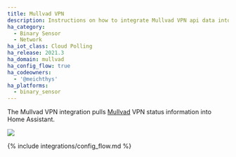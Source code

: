 ```yaml
---
title: Mullvad VPN
description: Instructions on how to integrate Mullvad VPN api data into Home Assistant.
ha_category:
  - Binary Sensor
  - Network
ha_iot_class: Cloud Polling
ha_release: 2021.3
ha_domain: mullvad
ha_config_flow: true
ha_codeowners:
  - '@meichthys'
ha_platforms:
  - binary_sensor
---
```


The Mullvad VPN integration pulls [Mullvad](https://mullvad.net/) VPN status information into Home Assistant.

![](/images/screenshots/mullvad_vpn_sample_sensor_connected.png)

{% include integrations/config_flow.md %}
